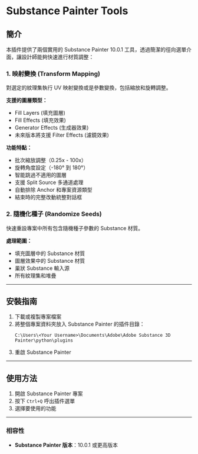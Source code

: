# Substance Painter Tools

## 簡介

本插件提供了兩個實用的 Substance Painter 10.0.1 工具，透過簡潔的徑向選單介面，讓設計師能夠快速進行材質調整：

### 1. 映射變換 (Transform Mapping)

對選定的紋理集執行 UV 映射變換或是參數變換，包括縮放和旋轉調整。

**支援的圖層類型：**
- Fill Layers (填充圖層)
- Fill Effects (填充效果)
- Generator Effects (生成器效果)
- 未來版本將支援 Filter Effects (濾鏡效果)

**功能特點：**
- 批次縮放調整（0.25x - 100x）
- 旋轉角度設定（-180° 到 180°）
- 智能跳過不適用的圖層
- 支援 Split Source 多通道處理
- 自動排除 Anchor 和專案資源類型
- 結束時的完整改動統整對話框

### 2. 隨機化種子 (Randomize Seeds)

快速重設專案中所有包含隨機種子參數的 Substance 材質。

**處理範圍：**
- 填充圖層中的 Substance 材質
- 圖層效果中的 Substance 材質
- 巢狀 Substance 輸入源
- 所有紋理集和堆疊

---

## 安裝指南

1. 下載或複製專案檔案
2. 將整個專案資料夾放入 Substance Painter 的插件目錄：
   ```
   C:\Users\<Your Username>\Documents\Adobe\Adobe Substance 3D Painter\python\plugins
   ```
3. 重啟 Substance Painter

---

## 使用方法

1. 開啟 Substance Painter 專案
2. 按下 `Ctrl+Q` 呼出插件選單
3. 選擇要使用的功能

---

### 相容性

- **Substance Painter 版本**：10.0.1 或更高版本

